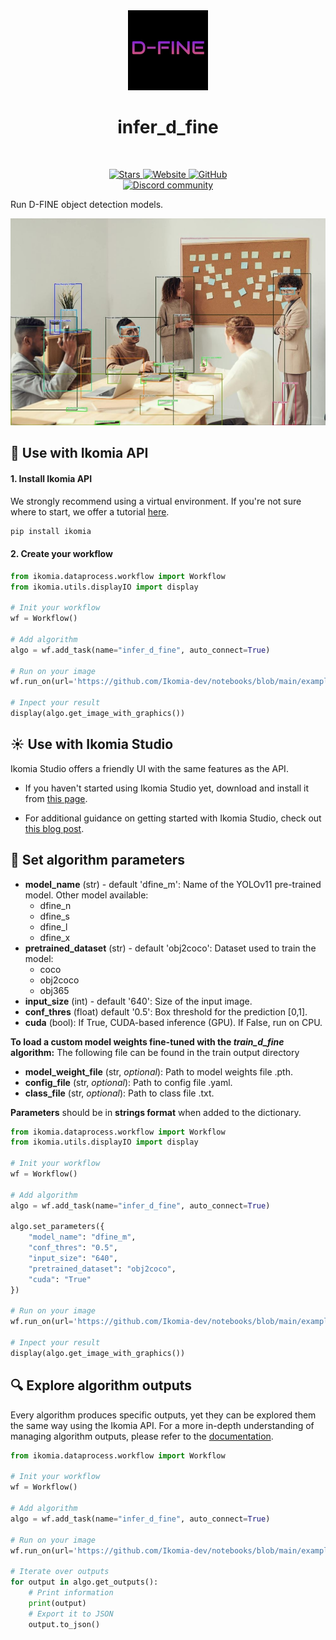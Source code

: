 <div align="center">
  <img src="images/icon.png" alt="Algorithm icon">
  <h1 align="center">infer_d_fine</h1>
</div>
<br />
<p align="center">
    <a href="https://github.com/Ikomia-hub/infer_d_fine">
        <img alt="Stars" src="https://img.shields.io/github/stars/Ikomia-hub/infer_d_fine">
    </a>
    <a href="https://app.ikomia.ai/hub/">
        <img alt="Website" src="https://img.shields.io/website/http/app.ikomia.ai/en.svg?down_color=red&down_message=offline&up_message=online">
    </a>
    <a href="https://github.com/Ikomia-hub/infer_d_fine/blob/main/LICENSE.md">
        <img alt="GitHub" src="https://img.shields.io/github/license/Ikomia-hub/infer_d_fine.svg?color=blue">
    </a>    
    <br>
    <a href="https://discord.com/invite/82Tnw9UGGc">
        <img alt="Discord community" src="https://img.shields.io/badge/Discord-white?style=social&logo=discord">
    </a> 
</p>

Run D-FINE object detection models.

![Desk object detection](https://raw.githubusercontent.com/Ikomia-hub/infer_d_fine/main/images/output.jpg)

## :rocket: Use with Ikomia API

#### 1. Install Ikomia API

We strongly recommend using a virtual environment. If you're not sure where to start, we offer a tutorial [here](https://www.ikomia.ai/blog/a-step-by-step-guide-to-creating-virtual-environments-in-python).

```sh
pip install ikomia
```

#### 2. Create your workflow

```python
from ikomia.dataprocess.workflow import Workflow
from ikomia.utils.displayIO import display

# Init your workflow
wf = Workflow()

# Add algorithm
algo = wf.add_task(name="infer_d_fine", auto_connect=True)

# Run on your image  
wf.run_on(url='https://github.com/Ikomia-dev/notebooks/blob/main/examples/img/img_people_workspace.jpg?raw=true')

# Inpect your result
display(algo.get_image_with_graphics())
```

## :sunny: Use with Ikomia Studio

Ikomia Studio offers a friendly UI with the same features as the API.

- If you haven't started using Ikomia Studio yet, download and install it from [this page](https://www.ikomia.ai/studio).

- For additional guidance on getting started with Ikomia Studio, check out [this blog post](https://www.ikomia.ai/blog/how-to-get-started-with-ikomia-studio).

## :pencil: Set algorithm parameters

- **model_name** (str) - default 'dfine_m': Name of the YOLOv11 pre-trained model. Other model available:
    - dfine_n
    - dfine_s
    - dfine_l
    - dfine_x
- **pretrained_dataset** (str) - default 'obj2coco': Dataset used to train the model:
    - coco
    - obj2coco
    - obj365
- **input_size** (int) - default '640': Size of the input image.
- **conf_thres** (float) default '0.5': Box threshold for the prediction [0,1].
- **cuda** (bool): If True, CUDA-based inference (GPU). If False, run on CPU.


**To load a custom model weights fine-tuned with the _train_d_fine_ algorithm:**
The following file can be found in the train output directory
- **model_weight_file** (str, *optional*): Path to model weights file .pth. 
- **config_file** (str, *optional*): Path to config file .yaml.
- **class_file** (str, *optional*): Path to class file .txt.

**Parameters** should be in **strings format**  when added to the dictionary.

```python
from ikomia.dataprocess.workflow import Workflow
from ikomia.utils.displayIO import display

# Init your workflow
wf = Workflow()

# Add algorithm
algo = wf.add_task(name="infer_d_fine", auto_connect=True)

algo.set_parameters({
    "model_name": "dfine_m",
    "conf_thres": "0.5",
    "input_size": "640",
    "pretrained_dataset": "obj2coco",
    "cuda": "True"
})

# Run on your image  
wf.run_on(url='https://github.com/Ikomia-dev/notebooks/blob/main/examples/img/img_people_workspace.jpg?raw=true')

# Inpect your result
display(algo.get_image_with_graphics())
```

## :mag: Explore algorithm outputs

Every algorithm produces specific outputs, yet they can be explored them the same way using the Ikomia API. For a more in-depth understanding of managing algorithm outputs, please refer to the [documentation](https://ikomia-dev.github.io/python-api-documentation/advanced_guide/IO_management.html).

```python
from ikomia.dataprocess.workflow import Workflow

# Init your workflow
wf = Workflow()

# Add algorithm
algo = wf.add_task(name="infer_d_fine", auto_connect=True)

# Run on your image  
wf.run_on(url='https://github.com/Ikomia-dev/notebooks/blob/main/examples/img/img_people_workspace.jpg?raw=true')

# Iterate over outputs
for output in algo.get_outputs():
    # Print information
    print(output)
    # Export it to JSON
    output.to_json()
```